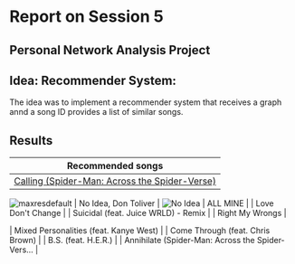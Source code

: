 # Report on Session 5

## Personal Network Analysis Project

## Idea: Recommender System:

The idea was to implement a recommender system that receives a graph annd a song ID provides a list of similar songs.

## Results

| Recommended songs |
| -----------|
| [Calling (Spider-Man: Across the Spider-Verse)](https://open.spotify.com/track/5rurggqwwudn9clMdcchxT?si=6f92fc189caa4c12) |
![maxresdefault](https://github.com/Neilus03/Spotiflyers/assets/87651732/2a037263-1cc1-4e2e-9035-eda7bb59fc89)
| No Idea, Don Toliver |
![No Idea](https://github.com/Neilus03/Spotiflyers/assets/122691083/7a8c2ddb-8a0f-4175-8c5c-c4b544de413d)
| ALL MINE |
| Love Don't Change |
| Suicidal (feat. Juice WRLD) - Remix |
| Right My Wrongs |
 






| Mixed Personalities (feat. Kanye West) |
| Come Through (feat. Chris Brown) |
| B.S. (feat. H.E.R.) |
| Annihilate (Spider-Man: Across the Spider-Vers... |
